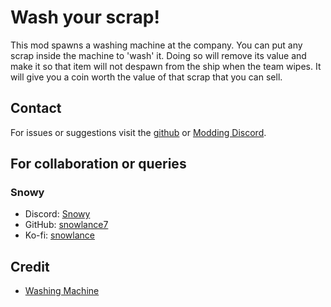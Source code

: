 # Wash your scrap!

This mod spawns a washing machine at the company. You can put any scrap inside the machine to 'wash' it. Doing so will remove its value and make it so that item will not despawn from the ship when the team wipes. It will give you a coin worth the value of that scrap that you can sell.

## Contact

For issues or suggestions visit the [github](https://github.com/snowlance7/LethalWashing) or [Modding Discord](https://discord.com/channels/1168655651455639582/1315122095738454056).

## For collaboration or queries

### Snowy
- Discord: [Snowy](https://discord.com/users/327989194087727107)
- GitHub: [snowlance7](https://github.com/snowlance7)
- Ko-fi: [snowlance](https://ko-fi.com/snowlance)

## Credit

- [Washing Machine](https://skfb.ly/oqMJr)